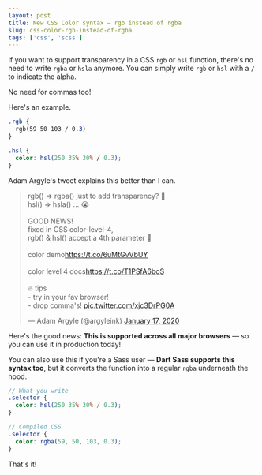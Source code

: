```yaml
---
layout: post
title: New CSS Color syntax — rgb instead of rgba
slug: css-color-rgb-instead-of-rgba
tags: ['css', 'scss']
---
```


If you want to support transparency in a CSS `rgb` or `hsl` function, there's no need to write `rgba` or `hsla` anymore. You can simply write `rgb` or `hsl` with a `/` to indicate the alpha.

No need for commas too!

<!-- more -->

Here's an example.

```css
.rgb {
  rgb(59 50 103 / 0.3)
}

.hsl {
  color: hsl(250 35% 30% / 0.3);
}
```

Adam Argyle's tweet explains this better than I can.

<blockquote class="twitter-tweet"><p lang="en" dir="ltr">rgb() ⇒ rgba() just to add transparency? 🤢<br>hsl() ⇒ hsla() ... 😭<br><br>GOOD NEWS!<br>fixed in CSS color-level-4,<br>rgb() &amp; hsl() accept a 4th parameter 🎉<br><br>color demo<a href="https://t.co/6uMtGvVbUY">https://t.co/6uMtGvVbUY</a><br><br>color level 4 docs<a href="https://t.co/T1PSfA6boS">https://t.co/T1PSfA6boS</a><br><br>🔥 tips<br>- try in your fav browser!<br>- drop comma&#39;s! <a href="https://t.co/xjc3DrPG0A">pic.twitter.com/xjc3DrPG0A</a></p>&mdash; Adam Argyle (@argyleink) <a href="https://twitter.com/argyleink/status/1218305696862588928?ref_src=twsrc%5Etfw">January 17, 2020</a></blockquote> <script async src="https://platform.twitter.com/widgets.js" charset="utf-8"></script>

Here's the good news: **This is supported across all major browsers** — so you can use it in production today!

You can also use this if you're a Sass user — **Dart Sass supports this syntax too**, but it converts the function into a regular `rgba` underneath the hood.

```scss
// What you write
.selector {
  color: hsl(250 35% 30% / 0.3);
}

// Compiled CSS
.selector {
  color: rgba(59, 50, 103, 0.3);
}
```

That's it!
